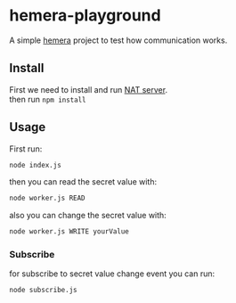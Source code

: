 # hemera-playground
A simple [hemera](https://github.com/hemerajs/hemera) project to test how communication works.

## Install
First we need to install and run [NAT server](https://nats.io/download/nats-io/gnatsd/).\
then run `npm install`

## Usage
First run:
```bash
node index.js
```
then you can read the secret value with:
```bash
node worker.js READ
```
also you can change the secret value with:
```bash
node worker.js WRITE yourValue
```

### Subscribe
for subscribe to secret value change event you can run:
```bash
node subscribe.js
```
